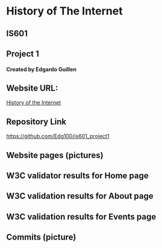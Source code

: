 # **History of The Internet**

## IS601
## Project 1
#### Created by Edgardo Guillen

## Website URL:
[History of the Internet](http://edgalayout.eastus.azurecontainer.io)

## Repository Link

https://github.com/Edg100/is601_project1

## Website pages (pictures)


## W3C validator results for Home page


## W3C validation results for About page


## W3C validation results for Events page


## Commits (picture)

